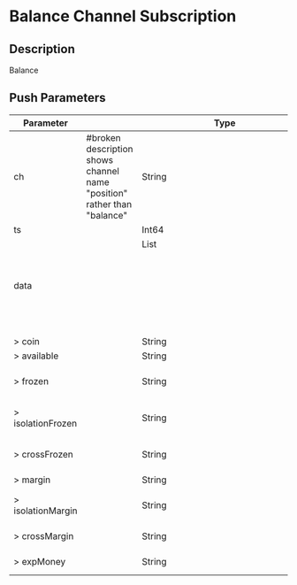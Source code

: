 # Balance Channel Subscription

## Description

Balance

## Push Parameters

| Parameter         |                                                                         | Type         | Description                            |
|-------------------|-------------------------------------------------------------------------|--------------|----------------------------------------|
| ch                | #broken description shows channel name "position" rather than "balance" | String       | Channel name: position                 |
| ts                |                                                                         | Int64        | Time stamp                             |
| data              |                                                                         | List<Object> | Subscription data                      |
| > coin            |                                                                         | String       | coin                                   |
| > available       |                                                                         | String       | available                              |
| > frozen          |                                                                         | String       | frozen = isolationFrozen + crossFrozen |
| > isolationFrozen |                                                                         | String       | Freeze on a per warehouse basis        |
| > crossFrozen     |                                                                         | String       | Full warehouse entrusted freeze        |
| > margin          |                                                                         | String       | Margin                                 |
| > isolationMargin |                                                                         | String       | Warehouse by warehouse margin          |
| > crossMargin     |                                                                         | String       | Full warehouse margin                  |
| > expMoney        |                                                                         | String       | Experience Money                       |